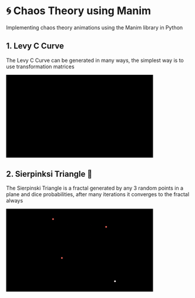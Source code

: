# 🌀 Chaos Theory using Manim

Implementing chaos theory animations using the Manim library in Python

## 1. Levy C Curve

The Levy C Curve can be generated in many ways, the simplest way is to
use transformation matrices

<img src="gifs/levyc.gif" width=400>

## 2. Sierpinksi Triangle 🔺

The Sierpinski Triangle is a fractal generated by any 3 random points in a plane and dice probabilities, after many iterations it converges to the fractal always

<img src="gifs/sierpinski.gif" width=400>

